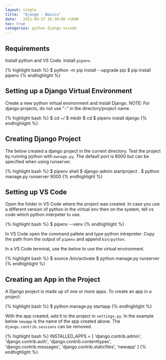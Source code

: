 ```yaml
---
layout: single
title:  "Django - Basics"
date:   2021-09-27 16:30:00 +1000
toc: true
categories: python django vscode
---
```


## Requirements

Install python and VS Code.  Install `pipenv`.

{% highlight bash %}
$ python -m pip install --upgrade pip
$ pip install pipenv
{% endhighlight %}

## Setting up a Django Virtual Environment

Create a new python virtual environment and install Django.  NOTE: For django projects, do not use "-" in the directory/project name.

{% highlight bash %}
$ cd ~/<somedir>
$ mkdir <project>
$ cd <project>
$ pipenv install django
{% endhighlight %}

## Creating Django Project

The below created a django project in the current directory.  Test the project by running python with `manage.py`.  The default port is 8000 but can be specified when using runserver.

{% highlight bash %}
$ pipenv shell
$ django-admin startproject <project> .
$ python manage.py runserver 9000
{% endhighlight %}

## Setting up VS Code

Open the folder in VS Code where the project was created.  In case you use a different version of python in the virtual env then on the system, tell vs code which python interpeter to use.

{% highlight bash %}
$ pipenv --venv
{% endhighlight %}

In VS Code open the command pallete and type python intrepreter.  Copy the path from the output of `pipenv` and append `bin/python`.

In a VS Code terminal, use the below to use the virtual environment.

{% highlight bash %}
$ source <pipenv-output-path>/bin/activate
$ python manage.py runserver
{% endhighlight %}

## Creating an App in the Project

A Django project is made up of one or more apps.  To create an app in a project:

{% highlight bash %}
$ python manage.py startapp <app-name>
{% endhighlight %}

With the app created, add it to the project in `settings.py`.  In the example below `newapp` is the name of the app created above.  The `django.contrib.sessions` can be removed.

{% highlight bash %}
INSTALLED_APPS = [
    'django.contrib.admin',
    'django.contrib.auth',
    'django.contrib.contenttypes',
    'django.contrib.messages',
    'django.contrib.staticfiles',
    'newapp'
]
{% endhighlight %}
